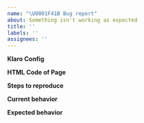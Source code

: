 ```yaml
---
name: "\U0001F41B Bug report"
about: Something isn't working as expected
title: ''
labels: ''
assignees: ''
---
```


**Klaro Config**

<!--
Your Klaro config that causes problems (if this is a config-related problem).
-->

**HTML Code of Page**

<!--
The HTML page (simplified / stripped down or as a link) that you use Klaro on.
-->

**Steps to reproduce**

<!--
A step by step description of how to get to the error state.
Can you upload your config as a Gist? https://gist.github.com/
Can you create a minimal repository to reproduce the error?
-->

**Current behavior**

<!--
A clear and concise description of what the bug is.
Please include any JavaScript errors.
-->

**Expected behavior**

<!--
What did you expect to happen?
-->
